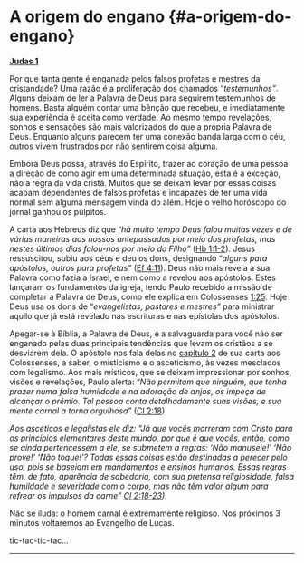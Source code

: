 # A origem do engano {#a-origem-do-engano}

[**Judas 1**](http://bibliaonline.com.br/acf/jd/1)

Por que tanta gente é enganada pelos falsos profetas e mestres da cristandade? Uma razão é a proliferação dos chamados “_testemunhos”_. Alguns deixam de ler a Palavra de Deus para seguirem testemunhos de homens. Basta alguém contar uma bênção que recebeu, e imediatamente sua experiência é aceita como verdade. Ao mesmo tempo revelações, sonhos e sensações são mais valorizados do que a própria Palavra de Deus. Enquanto alguns parecem ter uma conexão banda larga com o céu, outros vivem frustrados por não sentirem coisa alguma.

Embora Deus possa, através do Espírito, trazer ao coração de uma pessoa a direção de como agir em uma determinada situação, esta é a exceção, não a regra da vida cristã. Muitos que se deixam levar por essas coisas acabam dependentes de falsos profetas e incapazes de ter uma vida normal sem alguma mensagem vinda do além. Hoje o velho horóscopo do jornal ganhou os púlpitos.

A carta aos Hebreus diz que “_há muito tempo Deus falou muitas vezes e de várias maneiras aos nossos antepassados por meio dos profetas, mas nestes últimos dias falou-nos por meio do Filho”_ ([Hb 1:1-2](http://bibliaonline.com.br/acf/hb/1/1-2)). Jesus ressuscitou, subiu aos céus e deu os dons, designando “_alguns para apóstolos, outros para profetas”_ ([Ef 4:11](http://bibliaonline.com.br/acf/ef/4/11)). Deus não mais revela a sua Palavra como fazia a Israel, e nem como a revelou aos apóstolos. Estes lançaram os fundamentos da igreja, tendo Paulo recebido a missão de completar a Palavra de Deus, como ele explica em Colossenses [1:25](http://bibliaonline.com.br/acf/cl/1/25). Hoje Deus usa os dons de “_evangelistas, pastores e mestres”_ para ministrar aquilo que já está revelado nas escrituras e nas epístolas dos apóstolos.

Apegar-se à Bíblia, a Palavra de Deus, é a salvaguarda para você não ser enganado pelas duas principais tendências que levam os cristãos a se desviarem dela. O apóstolo nos fala delas no [capítulo 2](http://bibliaonline.com.br/acf/cl/2) de sua carta aos Colossenses, a saber, o misticismo e o asceticismo, às vezes mesclados com legalismo. Aos mais místicos, que se deixam impressionar por sonhos, visões e revelações, Paulo alerta: “_Não permitam que ninguém, que tenha prazer numa falsa humildade e na adoração de anjos, os impeça de alcançar o prêmio. Tal pessoa conta detalhadamente suas visões, e sua mente carnal a torna orgulhosa”_ ([Cl 2:18](http://bibliaonline.com.br/acf/cl/2/18)).

_Aos ascéticos e legalistas ele diz: “Já que vocês morreram com Cristo para os princípios elementares deste mundo, por que é que vocês, então, como se ainda pertencessem a ele, se submetem a regras: ‘Não manuseie!’ ‘Não prove!’ ‘Não toque!’? Todas essas coisas estão destinadas a perecer pelo uso, pois se baseiam em mandamentos e ensinos humanos. Essas regras têm, de fato, aparência de sabedoria, com sua pretensa religiosidade, falsa humildade e severidade com o corpo, mas não têm valor algum para refrear os impulsos da carne”_ [_Cl 2:18-23_](http://bibliaonline.com.br/acf/cl/2/18-23)_)._

Não se iluda: o homem carnal é extremamente religioso. Nos próximos 3 minutos voltaremos ao Evangelho de Lucas.

tic-tac-tic-tac...

*****